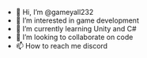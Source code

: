 - 👋 Hi, I’m @gameyall232
- 👀 I’m interested in game development
- 🌱 I’m currently learning Unity and C#
- 💞️ I’m looking to collaborate on code
- 📫 How to reach me discord

<!---
gameyall232/gameyall232 is a ✨ special ✨ repository because its `README.md` (this file) appears on your GitHub profile.
You can click the Preview link to take a look at your changes.
--->
